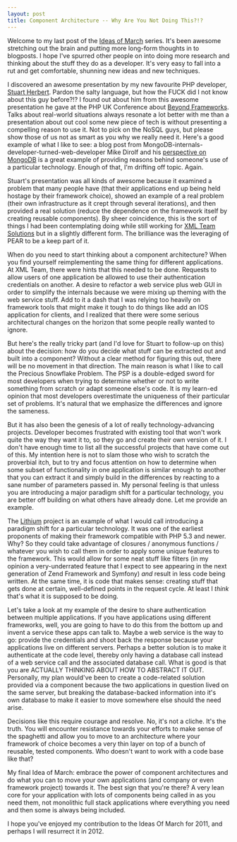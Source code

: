 ```yaml
---
layout: post
title: Component Architecture -- Why Are You Not Doing This?!?
---
```

Welcome to my last post of the
[Ideas of March](http://shiflett.org/blog/2011/mar/ideas-of-march)
series. It's been awesome stretching out the brain and putting more
long-form thoughts in to blogposts. I hope I've spurred other
people on into doing more research and thinking about the stuff
they do as a developer. It's very easy to fall into a rut and get
comfortable, shunning new ideas and new techniques.

I discovered an awesome presentation by my new favourite PHP
developer, [Stuart Herbert](http://blog.stuartherbert.com/). Pardon
the salty language, but how the FUCK did I not know about this guy
before?!? I found out about him from this awesome presentation he
gave at the PHP UK Conference about
[Beyond Frameworks](http://blog.stuartherbert.com/php/2011/03/20/following-up-my-beyond-frameworks-talk/).
Talks about real-world situations always resonate a lot better with
me than a presentation about out cool some new piece of tech is
without presenting a compelling reason to use it. Not to pick on
the NoSQL guys, but please show those of us not as smart as you why
we really need it. Here's a good example of what I like to see: a
blog post from MongoDB-internals-developer-turned-web-developer
Mike Dirolf and his
[perspective on MongoDB](http://dirolf.com/2011/03/28/new-perspective-on-mongodb.html)
is a great example of providing reasons behind someone's use of a
particular technology. Enough of that, I'm drifting off topic.
Again.

Stuart's presentation was all kinds of awesome because it examined
a problem that many people have (that their applications end up
being held hostage by their framework choice), showed an example of
a real problem (their own infrastructure as it crept through
several iterations), and then provided a real solution (reduce the
dependence on the framework itself by creating reusable
components). By sheer coincidence, this is the sort of things I had
been contemplating doing while still working for
[XML Team Solutions](http://www.xmlteam.com) but in a slightly
different form. The brilliance was the leveraging of PEAR to be a
keep part of it.

When do you need to start thinking about a component architecture?
When you find yourself reimplementing the same thing for different
applications. At XML Team, there were hints that this needed to be
done. Requests to allow users of one application be allowed to use
their authentication credentials on another. A desire to refactor a
web service plus web GUI in order to simplify the internals because
we were mixing up theming with the web service stuff. Add to it a
dash that I was relying too heavily on framework tools that might
make it tough to do things like add an IOS application for clients,
and I realized that there were some serious architectural changes
on the horizon that some people really wanted to ignore.

But here's the really tricky part (and I'd love for Stuart to
follow-up on this) about the decision: how do you decide what stuff
can be extracted out and built into a component? Without a clear
method for figuring this out, there will be no movement in that
direction. The main reason is what I like to call the Precious
Snowflake Problem. The PSP is a double-edged sword for most
developers when trying to determine whether or not to write
something from scratch or adapt someone else's code. It is my
learn-ed opinion that most developers overestimate the uniqueness
of their particular set of problems. It's natural that we emphasize
the differences and ignore the sameness.

But it has also been the genesis of a lot of really
technology-advancing projects. Developer becomes frustrated with
existing tool that won't work quite the way they want it to, so
they go and create their own version of it. I don't have enough
time to list all the successful projects that have come out of
this. My intention here is not to slam those who wish to scratch
the proverbial itch, but to try and focus attention on how to
determine when some subset of functionality in one application is
similar enough to another that you can extract it and simply build
in the differences by reacting to a sane number of parameters
passed in. My personal feeling is that unless you are introducing a
major paradigm shift for a particular technology, you are better
off building on what others have already done. Let me provide an
example.

The [Lithium](http://lithify.me) project is an example of what I
would call introducing a paradigm shift for a particular
technology. It was one of the earliest proponents of making their
framework compatible with PHP 5.3 and newer. Why? So they could
take advantage of closures / anonymous functions / whatever you
wish to call them in order to apply some unique features to the
framework. This would allow for some neat stuff like filters (in my
opinion a very-underrated feature that I expect to see appearing in
the next generation of Zend Framework and Symfony) *and* result in
less code being written. At the same time, it is code that makes
sense: creating stuff that gets done at certain, well-defined
points in the request cycle. At least I *think* that's what it is
supposed to be doing.

Let's take a look at my example of the desire to share
authentication between multiple applications. If you have
applications using different frameworks, well, you are going to
have to do this from the bottom up and invent a service these apps
can talk to. Maybe a web service is the way to go: provide the
credentials and shoot back the response because your applications
live on different servers. Perhaps a better solution is to make it
authenticate at the code level, thereby only having a database call
instead of a web service call and the associated database call.
What is good is that you are ACTUALLY THINKING ABOUT HOW TO
ABSTRACT IT OUT. Personally, my plan would've been to create a
code-related solution provided via a component because the two
applications in question lived on the same server, but breaking the
database-backed information into it's own database to make it
easier to move somewhere else should the need arise.

Decisions like this require courage and resolve. No, it's not a
cliche. It's the truth. You will encounter resistance towards your
efforts to make sense of the spaghetti and allow you to move to an
architecture where your framework of choice becomes a very thin
layer on top of a bunch of reusable, tested components. Who doesn't
want to work with a code base like that?

My final Idea of March: embrace the power of component
architectures and do what you can to move your own applications
(and company or even framework project) towards it. The best sign
that you're there? A very lean core for your application with lots
of components being called in as you need them, not monolithic full
stack applications where everything you need and then some is
always being included.

I hope you've enjoyed my contribution to the Ideas Of March for
2011, and perhaps I will resurrect it in 2012.

